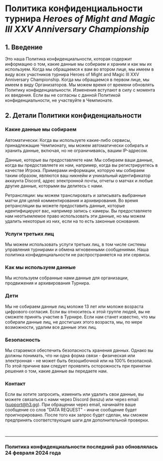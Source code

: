 # Политика конфиденциальности турнира *Heroes of Might and Magic III XXV Anniversary Championship*

## 1. Введение

Это наша Политика конфиденциальности, которая содержит информацию о том, какие данные мы собираем и храним и как мы их используем. Когда мы обращаемся к вам во втором лице, мы имеем в виду всех участников турнира Heroes of Might and Magic III XXV Anniversary Championship. Когда мы обращаемся в первом лице, мы имеем в виду Организаторов. Мы можем время от времени обновлять Политику конфиденциальности. Изменения вступают в силу с момента их введения. Если вы не согласны с данной Политикой конфиденциальности, не участвуйте в Чемпионате.

## 2. Детали Политики конфиденциальности

### Какие данные мы собираем

Aвтоматически: Когда вы используете какие-либо сервисы, принадлежащие Чемпионату, мы можем автоматически собирать и хранить данные, включая, но не ограничиваясь, вашим IP-адресом.

Данные, которые вы предоставляете нам: Мы собираем ваши данные, когда вы предоставляете их нам, например, когда вы регистрируетесь в качестве Игрока. Примерами информации, которую мы собираем таким образом, являются ваш никнейм и уникальный идентификатор аккаунта Discord, адрес электронной почты, отчеты о матчах и любые другие данные, которыми вы делитесь с нами.

Ретрансляции: мы можем транслировать и записывать выбранные матчи для целей комментирования и архивирования. Во время ретрансляции вы можете предоставить данные, которые идентифицируют вас, например запись с камеры. Вы предоставляете нам неотъемлемое право использовать эти данные, но мы можем удалить некоторые из них, если на то есть законные основания.

### Услуги третьих лиц

Мы можем использовать услуги третьих лиц, в том числе системы управления турнирами и обмена мгновенными сообщениями. Наша политика конфиденциальности не распространяется на эти сервисы.

### Как мы используем данные

Мы используем собранные нами данные для организации, продвижения и архивирования Турнира.

### Дети

Мы не собираем данные лиц моложе 13 лет или моложе возраста цифрового согласия. Если вы относитесь к этой группе людей, вы не сможете принять участие в Турнире. Если нам станет известно, что мы собирали данные лиц, не достигших этого возраста, мы, по мере возможности, удалим все данные этих лиц.

### Безопасность

Мы стараемся обеспечить безопасность хранения данных. Однако вы должны понимать, что ни одна форма связи - физическая или электронная - не может быть безошибочной или на 100% безопасной. По этой причине вам следует проявлять осторожность при принятии решения о том, какие данные вы передаете нам.

### Контакт

Если вы хотите запросить, изменить или удалить свои данные, вы можете связаться с нами через Discord (keszu) или через email (support@h3.gg).	При обращении через email, начинайте ваше сообщение со слов "DATA REQUEST" - иначе сообщение будет проигнорировано. После того как запрос будет сделан, мы сможем предпринять соответствующие шаги для дополнительной проверки.

<br/>
<hr>

### Политика конфиденциальности последний раз обновлялась 24 февраля 2024 года
